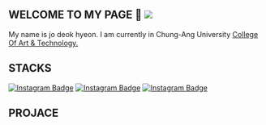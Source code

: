 ## WELCOME TO MY PAGE 👋 <a href="https://hits.seeyoufarm.com"><img src="https://hits.seeyoufarm.com/api/count/incr/badge.svg?url=https%3A%2F%2Fgithub.com%2FJodeokhyeon&count_bg=%2392FA43&title_bg=%23000000&icon=mariadbfoundation.svg&icon_color=%23EDEDEF&title=visit&edge_flat=false"/></a>

<!--
**Jodeokhyeon/Jodeokhyeon** is a ✨ _special_ ✨ repository because its `README.md` (this file) appears on your GitHub profile.

Here are some ideas to get you started:

- 🔭 I’m currently working on ...
- 🌱 I’m currently learning ...
- 👯 I’m looking to collaborate on ...
- 🤔 I’m looking for help with ...
- 💬 Ask me about ...
- 📫 How to reach me: ...
- 😄 Pronouns: ...
- ⚡ Fun fact: ...
-->

My name is jo deok hyeon. I am  currently in Chung-Ang University [College Of Art & Technology.](https://artech.cau.ac.kr/)


## STACKS
[![Instagram Badge](https://img.shields.io/badge/Python-%233776AB?logo=python&logoColor=yellow&labelColor=blue&color=blue)](https://namu.wiki/w/Python) 
[![Instagram Badge](https://img.shields.io/badge/html5-%230F1689?logo=html5&logoColor=RAD&labelColor=blue&color=blue)](https://namu.wiki/w/HTML5) 
[![Instagram Badge](https://img.shields.io/badge/javascript-%23F7DF1E?logo=javascript&logoColor=YELLO&labelColor=blue&color=blue)](https://namu.wiki/w/JavaScript)

## PROJACE



